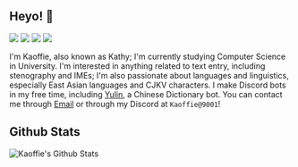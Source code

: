 

## Heyo! 👋

![](https://img.shields.io/badge/OS-Linux,%20Windows-informational?style=flat&logoColor=white&color=D7614B)
![](https://img.shields.io/badge/Spoken%20Languages-Mandarin,%20English,%20Japanese-informational?style=flat&logoColor=white&color=0E7FBF)
![](https://img.shields.io/badge/Programming%20Languages-Java,%20Python,%20C++-informational?style=flat&logoColor=white&color=2BBB8B)
![](https://img.shields.io/badge/Steno%20Theory-Plover-informational?style=flat&logoColor=white&color=447166)


I'm Kaoffie, also known as Kathy; I'm currently studying Computer Science in University. I'm interested in anything related to text entry, including stenography and IMEs; I'm also passionate about languages and linguistics, especially East Asian languages and CJKV characters. I make Discord bots in my free time, including [Yulin](https://kaoffie.github.io/yulin-site/), a Chinese Dictionary bot. You can contact me through [Email](mailto:kaoffie@gmail.com) or through my Discord at `Kaoffie@9001`!

## Github Stats

![Kaoffie's Github Stats](https://github-readme-stats.vercel.app/api?username=Kaoffie&show_icons=true&theme=radical)
